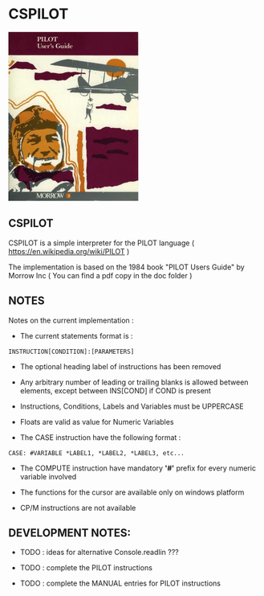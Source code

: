 
# CSPILOT

![image](pilot.jpg)

## CSPILOT

CSPILOT is a simple interpreter for the PILOT language ( https://en.wikipedia.org/wiki/PILOT )

The implementation is based on the 1984 book "PILOT Users Guide" by Morrow Inc ( You can find a pdf copy in the doc folder )

## NOTES

Notes on the current implementation :

- The current statements format is :

```
INSTRUCTION[CONDITION]:[PARAMETERS]
```

- The optional heading label of instructions has been removed

- Any arbitrary number of leading or trailing blanks is allowed between elements, except between INS[COND] if COND is present

- Instructions, Conditions, Labels and Variables must be UPPERCASE

- Floats are valid as value for Numeric Variables

- The CASE instruction have the following format :

```
CASE: #VARIABLE *LABEL1, *LABEL2, *LABEL3, etc...
```

- The COMPUTE instruction have mandatory __'#'__ prefix for every numeric variable involved

- The functions for the cursor are available only on windows platform

- CP/M instructions are not available

## DEVELOPMENT NOTES: 

- TODO : ideas for alternative Console.readlin ???

- TODO : complete the PILOT instructions

- TODO : complete the MANUAL entries for PILOT instructions
